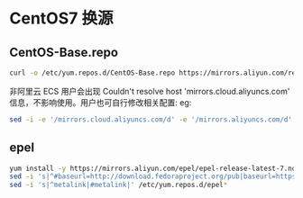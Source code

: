 # CentOS7 换源

## CentOS-Base.repo

```bash
curl -o /etc/yum.repos.d/CentOS-Base.repo https://mirrors.aliyun.com/repo/Centos-7.repo
```

非阿里云 ECS 用户会出现 Couldn't resolve host 'mirrors.cloud.aliyuncs.com' 信息，不影响使用。用户也可自行修改相关配置: eg:

```bash
sed -i -e '/mirrors.cloud.aliyuncs.com/d' -e '/mirrors.aliyuncs.com/d' /etc/yum.repos.d/CentOS-Base.repo
```

## epel

```bash
yum install -y https://mirrors.aliyun.com/epel/epel-release-latest-7.noarch.rpm
sed -i 's|^#baseurl=http://download.fedoraproject.org/pub|baseurl=https://mirrors.aliyun.com|' /etc/yum.repos.d/epel*
sed -i 's|^metalink|#metalink|' /etc/yum.repos.d/epel*
```
